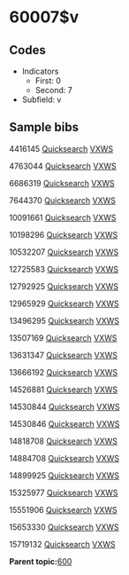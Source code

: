 # 60007$v

## Codes

-   Indicators
    -   First: 0
    -   Second: 7
-   Subfield: v

## Sample bibs

4416145 [Quicksearch](https://search.library.yale.edu/catalog/4416145) [VXWS](http://prodorbis.library.yale.edu:7014/vxws/GetHoldingsService?bibId=4416145)

4763044 [Quicksearch](https://search.library.yale.edu/catalog/4763044) [VXWS](http://prodorbis.library.yale.edu:7014/vxws/GetHoldingsService?bibId=4763044)

6686319 [Quicksearch](https://search.library.yale.edu/catalog/6686319) [VXWS](http://prodorbis.library.yale.edu:7014/vxws/GetHoldingsService?bibId=6686319)

7644370 [Quicksearch](https://search.library.yale.edu/catalog/7644370) [VXWS](http://prodorbis.library.yale.edu:7014/vxws/GetHoldingsService?bibId=7644370)

10091661 [Quicksearch](https://search.library.yale.edu/catalog/10091661) [VXWS](http://prodorbis.library.yale.edu:7014/vxws/GetHoldingsService?bibId=10091661)

10198296 [Quicksearch](https://search.library.yale.edu/catalog/10198296) [VXWS](http://prodorbis.library.yale.edu:7014/vxws/GetHoldingsService?bibId=10198296)

10532207 [Quicksearch](https://search.library.yale.edu/catalog/10532207) [VXWS](http://prodorbis.library.yale.edu:7014/vxws/GetHoldingsService?bibId=10532207)

12725583 [Quicksearch](https://search.library.yale.edu/catalog/12725583) [VXWS](http://prodorbis.library.yale.edu:7014/vxws/GetHoldingsService?bibId=12725583)

12792925 [Quicksearch](https://search.library.yale.edu/catalog/12792925) [VXWS](http://prodorbis.library.yale.edu:7014/vxws/GetHoldingsService?bibId=12792925)

12965929 [Quicksearch](https://search.library.yale.edu/catalog/12965929) [VXWS](http://prodorbis.library.yale.edu:7014/vxws/GetHoldingsService?bibId=12965929)

13496295 [Quicksearch](https://search.library.yale.edu/catalog/13496295) [VXWS](http://prodorbis.library.yale.edu:7014/vxws/GetHoldingsService?bibId=13496295)

13507169 [Quicksearch](https://search.library.yale.edu/catalog/13507169) [VXWS](http://prodorbis.library.yale.edu:7014/vxws/GetHoldingsService?bibId=13507169)

13631347 [Quicksearch](https://search.library.yale.edu/catalog/13631347) [VXWS](http://prodorbis.library.yale.edu:7014/vxws/GetHoldingsService?bibId=13631347)

13666192 [Quicksearch](https://search.library.yale.edu/catalog/13666192) [VXWS](http://prodorbis.library.yale.edu:7014/vxws/GetHoldingsService?bibId=13666192)

14526881 [Quicksearch](https://search.library.yale.edu/catalog/14526881) [VXWS](http://prodorbis.library.yale.edu:7014/vxws/GetHoldingsService?bibId=14526881)

14530844 [Quicksearch](https://search.library.yale.edu/catalog/14530844) [VXWS](http://prodorbis.library.yale.edu:7014/vxws/GetHoldingsService?bibId=14530844)

14530846 [Quicksearch](https://search.library.yale.edu/catalog/14530846) [VXWS](http://prodorbis.library.yale.edu:7014/vxws/GetHoldingsService?bibId=14530846)

14818708 [Quicksearch](https://search.library.yale.edu/catalog/14818708) [VXWS](http://prodorbis.library.yale.edu:7014/vxws/GetHoldingsService?bibId=14818708)

14884708 [Quicksearch](https://search.library.yale.edu/catalog/14884708) [VXWS](http://prodorbis.library.yale.edu:7014/vxws/GetHoldingsService?bibId=14884708)

14899925 [Quicksearch](https://search.library.yale.edu/catalog/14899925) [VXWS](http://prodorbis.library.yale.edu:7014/vxws/GetHoldingsService?bibId=14899925)

15325977 [Quicksearch](https://search.library.yale.edu/catalog/15325977) [VXWS](http://prodorbis.library.yale.edu:7014/vxws/GetHoldingsService?bibId=15325977)

15551906 [Quicksearch](https://search.library.yale.edu/catalog/15551906) [VXWS](http://prodorbis.library.yale.edu:7014/vxws/GetHoldingsService?bibId=15551906)

15653330 [Quicksearch](https://search.library.yale.edu/catalog/15653330) [VXWS](http://prodorbis.library.yale.edu:7014/vxws/GetHoldingsService?bibId=15653330)

15719132 [Quicksearch](https://search.library.yale.edu/catalog/15719132) [VXWS](http://prodorbis.library.yale.edu:7014/vxws/GetHoldingsService?bibId=15719132)

**Parent topic:**[600](../../tags/600/600.md)

